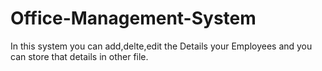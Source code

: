 # Office-Management-System
In this system you can add,delte,edit the Details your Employees and you can store that details in other file.
